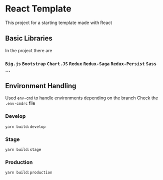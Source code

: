 # React Template

This project for a starting template made with React

## Basic Libraries

In the project there are 

### `Big.js` `Bootstrap` `Chart.JS` `Redux` `Redux-Saga` `Redux-Persist` `Sass` ...

## Environment Handling

Used `env-cmd` to handle environments depending on the branch
Check the `.env-cmdrc` file

### Develop
`yarn build:develop`
### Stage
`yarn build:stage`
### Production
`yarn build:production`